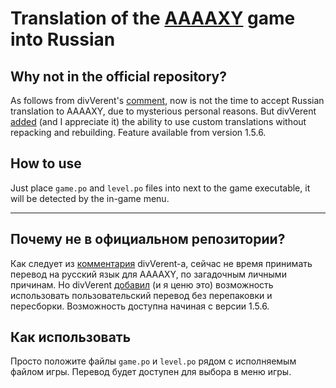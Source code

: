 # Translation of the [AAAAXY](https://github.com/divVerent/aaaaxy) game into Russian

## Why not in the official repository?

As follows from divVerent's [comment](https://github.com/divVerent/aaaaxy/issues/293#issuecomment-1945278093), now is not the time to accept Russian translation to AAAAXY, due to mysterious personal reasons. But divVerent [added](https://github.com/divVerent/aaaaxy/commit/85cf63a5d15b58f77725976f1494a5691d3910a2) (and I appreciate it) the ability to use custom translations without repacking and rebuilding. Feature available from version 1.5.6.

## How to use

Just place `game.po` and `level.po` files into next to the game executable, it will be detected by the in-game menu.

----

## Почему не в официальном репозитории?

Как следует из [комментария](https://github.com/divVerent/aaaaxy/issues/293#issuecomment-1945278093) divVerent-а, сейчас не время принимать перевод на русский язык для AAAAXY, по загадочным личными причинам. Но divVerent [добавил](https://github.com/divVerent/aaaaxy/commit/85cf63a5d15b58f77725976f1494a5691d3910a2) (и я ценю это) возможность использовать пользовательский перевод без перепаковки и пересборки. Возможность доступна начиная с версии 1.5.6.

## Как использовать

Просто положите файлы `game.po` и `level.po` рядом с исполняемым файлом игры. Перевод будет доступен для выбора в меню игры.

